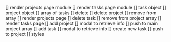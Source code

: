 [] render projects page module
[] render tasks page module
[] task object
[] project object
    [] array of tasks
[] delete
    [] delete project
        [] remove from array
        [] render projects page
    [] delete task
        [] remove from project array
        [] render tasks page
[] add project
    [] modal to retrieve info
    [] push to main project array
[] add task
    [] modal to retrieve info
    [] create new task
    [] push to project
[] styles
